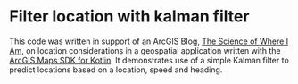 # Filter location with kalman filter

This code was written in support of an ArcGIS Blog, [The Science of Where I Am](https://www.esri.com/arcgis-blog/?post_type=blog&p=2816082&preview=true), on location considerations in a geospatial application written with the [ArcGIS Maps SDK for Kotlin](https://developers.arcgis.com/kotlin/). It demonstrates use of a simple Kalman filter to predict locations based on a location, speed and heading. 
